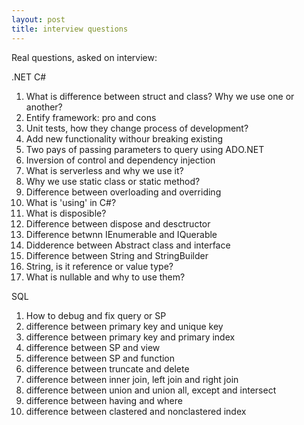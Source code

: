 ```yaml
---
layout: post
title: interview questions
---
```

Real questions, asked on interview:

.NET C#
1. What is difference between struct and class? Why we use one or another?
2. Entify framework: pro and cons
3. Unit tests, how they change process of development?
4. Add new functionality withour breaking existing
5. Two pays of passing parameters to query using ADO.NET
6. Inversion of control and dependency injection
7. What is serverless and why we use it?
8. Why we use static class or static method?
9. Difference between overloading and overriding
10. What is 'using' in C#?
11. What is disposible?
12. Difference between dispose and desctructor
13. Difference betwnn IEnumerable and IQuerable
14. Didderence between Abstract class and interface
15. Difference between String and StringBuilder
16. String, is it reference or value type?
17. What is nullable and why to use them?

SQL
1. How to debug and fix query or SP
2. difference between primary key and unique key
3. difference between primary key and primary index
4. difference between SP and view
5. difference between SP and function
6. difference between truncate and delete 
7. difference between inner join, left join and right join
8. difference between union and union all, except and intersect
9. difference between having and where
10. difference between clastered and nonclastered index


